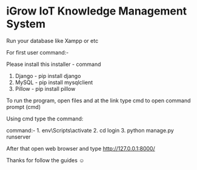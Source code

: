 # iGrow IoT Knowledge Management System

Run your database like Xampp or etc

For first user command:-

Please install this installer - command
1. Django - pip install django
2. MySQL - pip install mysqlclient
3. Pillow - pip install pillow

To run the program, open files and at the link type cmd to open command prompt (cmd)

Using cmd type the command:

command:- 1. env\Scripts\activate
          2. cd login
          3. python manage.py runserver

After that open web browser and type http://127.0.0.1:8000/

Thanks for follow the guides ☺️
